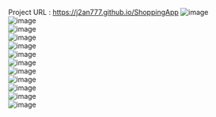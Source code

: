 Project URL : <a href="https://j2an777.github.io/ShoppingApp">https://j2an777.github.io/ShoppingApp</a>
![image](https://github.com/j2an777/ShoppingApp/assets/110087099/03e6e58b-d039-4850-92cc-699d82e4165a)
<br/>
![image](https://github.com/j2an777/ShoppingApp/assets/110087099/0f38ae20-8bcc-43b5-b36c-fdb097a68b62)
<br/>
![image](https://github.com/j2an777/ShoppingApp/assets/110087099/d797f3b9-5e4f-44de-ab38-70fdd55f864f)
<br/>
![image](https://github.com/j2an777/ShoppingApp/assets/110087099/04738791-097a-4d55-ac25-070dbab326e6)
<br/>
![image](https://github.com/j2an777/ShoppingApp/assets/110087099/2dbaaa73-0583-4980-8557-e31ecf594ba0)
<br/>
![image](https://github.com/j2an777/ShoppingApp/assets/110087099/bb9fc6c2-7a45-47a1-8bd7-1e81978ce88b)
<br/>
![image](https://github.com/j2an777/ShoppingApp/assets/110087099/d1e0ee89-edbb-4ec9-aa92-eb82d234e6c2)
<br/>
![image](https://github.com/j2an777/ShoppingApp/assets/110087099/b0cd00b9-c228-453b-afcd-66baa00ff91a)
<br/>
![image](https://github.com/j2an777/ShoppingApp/assets/110087099/e6d783c1-2814-4f0e-b8b6-bc00d57c82e3)
<br/>
![image](https://github.com/j2an777/ShoppingApp/assets/110087099/09dea15f-db21-4d09-96c2-1c062723d8f8)
<br/>
![image](https://github.com/j2an777/ShoppingApp/assets/110087099/dcc56616-ba6b-42ff-974c-044f222ffa07)
<br/>
![image](https://github.com/j2an777/ShoppingApp/assets/110087099/84d92913-8b2f-457f-ae52-ca5bb7ff1aff)
